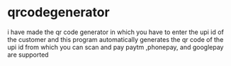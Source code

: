 # qrcodegenerator
i have made the qr code generator in which you have to enter the upi id of the customer and this program automatically generates the qr code of the upi id from which you can scan and pay paytm ,phonepay, and googlepay are supported
